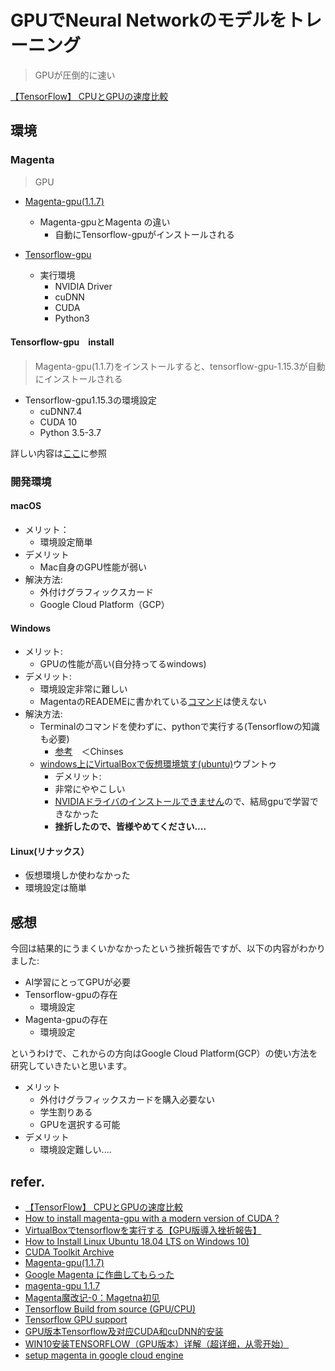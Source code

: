 

# GPUでNeural Networkのモデルをトレーニング
> GPUが圧倒的に速い

[【TensorFlow】 CPUとGPUの速度比較](https://qiita.com/yosshi4486/items/1ff037bd1455a64d6d05)

## 環境

### Magenta 
> GPU

- [Magenta-gpu(1.1.7)](https://pypi.org/project/magenta-gpu/)
  + Magenta-gpuとMagenta の違い
    * 自動にTensorflow-gpuがインストールされる


- [Tensorflow-gpu](https://www.tensorflow.org/install/gpu)
  + 実行環境
    * NVIDIA Driver
    * cuDNN
    * CUDA  
    * Python3


#### Tensorflow-gpu　install
> Magenta-gpu(1.1.7)をインストールすると、tensorflow-gpu-1.15.3が自動にインストールされる
- Tensorflow-gpu1.15.3の環境設定
  + cuDNN7.4
  + CUDA 10
  + Python 3.5-3.7

 詳しい内容は[ここ](https://www.tensorflow.org/install/source_windows#gpu)に参照


### 開発環境

#### macOS  
- メリット：
  + 環境設定簡単
- デメリット
  + Mac自身のGPU性能が弱い
- 解決方法:
  + 外付けグラフィックスカード
  + Google Cloud Platform（GCP）

#### Windows
- メリット:
  + GPUの性能が高い(自分持ってるwindows)
- デメリット:
  + 環境設定非常に難しい
  + MagentaのREADEMEに書かれている[コマンド](https://github.com/magenta/magenta/tree/master/magenta/models/polyphony_rnn#generate-a-polyphonic-sequence)は使えない
- 解決方法:
  + Terminalのコマンドを使わずに、pythonで実行する(Tensorflowの知識も必要)
    * [参考](https://blog.csdn.net/weixin_38090501/article/details/90524647)　＜Chinses
  + [windows上にVirtualBoxで仮想環境筑す(ubuntu)](https://www.youtube.com/watch?v=JgurvumloHk)ウブントゥ
    * デメリット:
    * 非常にややこしい
    * [NVIDIAドライバのインストールできません](https://qiita.com/yh0sh/items/957a074f3e54744c4161)ので、結局gpuで学習できなかった
    * **挫折したので、皆様やめてください....**

#### Linux(リナックス）

- 仮想環境しか使わなかった
- 環境設定は簡単

## 感想

今回は結果的にうまくいかなかったという挫折報告ですが、以下の内容がわかりました:

- AI学習にとってGPUが必要
- Tensorflow-gpuの存在
  * 環境設定
- Magenta-gpuの存在
  * 環境設定


というわけで、これからの方向はGoogle Cloud Platform(GCP）の使い方法を研究していきたいと思います。

- メリット
  + 外付けグラフィックスカードを購入必要ない
  + 学生割りある
  + GPUを選択する可能
- デメリット
  + 環境設定難しい....

## refer.

- [【TensorFlow】 CPUとGPUの速度比較](https://qiita.com/yosshi4486/items/1ff037bd1455a64d6d05)
- [How to install magenta-gpu with a modern version of CUDA ?](https://github.com/magenta/magenta/issues/1667)
- [VirtualBoxでtensorflowを実行する【GPU版導入挫折報告】](https://qiita.com/yh0sh/items/957a074f3e54744c4161)
- [How to Install Linux Ubuntu 18.04 LTS on Windows 10)](https://www.youtube.com/watch?v=JgurvumloHk)
- [CUDA Toolkit Archive](https://developer.nvidia.com/cuda-toolkit-archive)
- [Magenta-gpu(1.1.7)](https://pypi.org/project/magenta-gpu/)
- [Google Magenta に作曲してもらった](https://nasb.hatenablog.com/entry/2019/02/10/114111)
- [magenta-gpu 1.1.7](https://pypi.org/project/magenta-gpu/)
- [Magenta魔改记-0：Magetna初见](https://blog.csdn.net/weixin_38090501/article/details/90524627)
- [Tensorflow Build from source (GPU/CPU)](https://www.tensorflow.org/install/source#linux)
- [Tensorflow GPU support](https://www.tensorflow.org/install/gpu)
- [GPU版本Tensorflow及对应CUDA和cuDNN的安装](https://www.fatrabbids.com/2019/09/23/gpu版本tensorflow及对应cuda和cudnn的安装/)
- [WIN10安装TENSORFLOW（GPU版本）详解（超详细，从零开始）](https://zhuanlan.zhihu.com/p/37086409)
- [setup magenta in google cloud engine](https://publicityreform.github.io/findbyimage/magenta.html)
